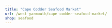 ```yaml
---
title: "Cape Codder Seafood Market"
url: /west-yarmouth/cape-codder-seafood-market/
shop: seafood
---
```

